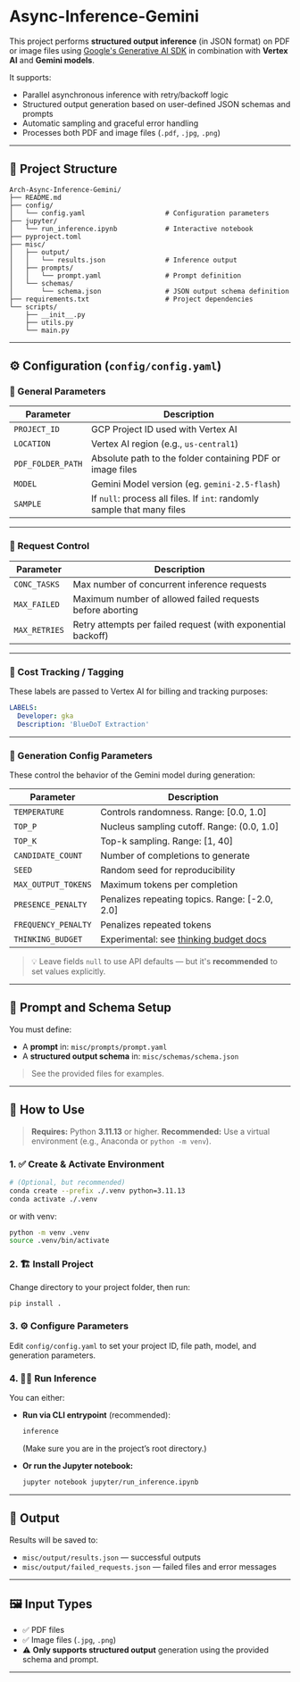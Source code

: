 

# Async-Inference-Gemini

This project performs **structured output inference** (in JSON format) on PDF or image files using [Google's Generative AI SDK](https://googleapis.github.io/python-genai/) in combination with **Vertex AI** and **Gemini models**.

It supports:

* Parallel asynchronous inference with retry/backoff logic
* Structured output generation based on user-defined JSON schemas and prompts
* Automatic sampling and graceful error handling
* Processes both PDF and image files (`.pdf`, `.jpg`, `.png`)

---

## 📁 Project Structure

```
Arch-Async-Inference-Gemini/
├── README.md
├── config/
│   └── config.yaml                    # Configuration parameters
├── jupyter/
│   └── run_inference.ipynb            # Interactive notebook
├── pyproject.toml                    
├── misc/
│   ├── output/
│   │   └── results.json               # Inference output
│   ├── prompts/
│   │   └── prompt.yaml                # Prompt definition
│   └── schemas/
│       └── schema.json                # JSON output schema definition
├── requirements.txt                   # Project dependencies
└── scripts/
    ├── __init__.py
    ├── utils.py
    └── main.py 
```

---

## ⚙️ Configuration (`config/config.yaml`)

### 🔹 General Parameters

| Parameter       | Description |
|----------------|-------------|
| `PROJECT_ID`    | GCP Project ID used with Vertex AI |
| `LOCATION`      | Vertex AI region (e.g., `us-central1`) |
| `PDF_FOLDER_PATH` | Absolute path to the folder containing PDF or image files |
| `MODEL`        | Gemini Model version (eg. `gemini-2.5-flash`) |
| `SAMPLE`        | If `null`: process all files. If `int`: randomly sample that many files |

---

### 🔹 Request Control

| Parameter       | Description |
|----------------|-------------|
| `CONC_TASKS`    | Max number of concurrent inference requests |
| `MAX_FAILED`    | Maximum number of allowed failed requests before aborting |
| `MAX_RETRIES`   | Retry attempts per failed request (with exponential backoff) |

---

### 🔹 Cost Tracking / Tagging

These labels are passed to Vertex AI for billing and tracking purposes:

```yaml
LABELS:
  Developer: gka
  Description: 'BlueDoT Extraction'
````

---

### 🔹 Generation Config Parameters

These control the behavior of the Gemini model during generation:

| Parameter           | Description                                                                              |
| ------------------- | ---------------------------------------------------------------------------------------- |
| `TEMPERATURE`       | Controls randomness. Range: \[0.0, 1.0]                                                  |
| `TOP_P`             | Nucleus sampling cutoff. Range: (0.0, 1.0]                                               |
| `TOP_K`             | Top-k sampling. Range: \[1, 40]                                                          |
| `CANDIDATE_COUNT`   | Number of completions to generate                                                        |
| `SEED`              | Random seed for reproducibility                                                          |
| `MAX_OUTPUT_TOKENS` | Maximum tokens per completion                                                            |
| `PRESENCE_PENALTY`  | Penalizes repeating topics. Range: \[-2.0, 2.0]                                          |
| `FREQUENCY_PENALTY` | Penalizes repeated tokens                                                                |
| `THINKING_BUDGET`   | Experimental: see [thinking budget docs](https://ai.google.dev/gemini-api/docs/thinking) |

> 💡 Leave fields `null` to use API defaults — but it's **recommended** to set values explicitly.


---

## 🧪 Prompt and Schema Setup

You must define:

* A **prompt** in: `misc/prompts/prompt.yaml`
* A **structured output schema** in: `misc/schemas/schema.json`

> See the provided files for examples.

---

## 🚀 How to Use

> **Requires:** Python **3.11.13** or higher.
> **Recommended:** Use a virtual environment (e.g., Anaconda or `python -m venv`).

### 1. ✅ Create & Activate Environment

```bash
# (Optional, but recommended)
conda create --prefix ./.venv python=3.11.13
conda activate ./.venv
```

or with venv:

```bash
python -m venv .venv
source .venv/bin/activate
```

### 2. 🏗️ Install Project 

Change directory to your project folder, then run:

```bash
pip install .
```

### 3. ⚙️ Configure Parameters

Edit `config/config.yaml` to set your project ID, file path, model, and generation parameters.

### 4. 🏃‍♂️ Run Inference

You can either:

* **Run via CLI entrypoint** (recommended):

  ```bash
  inference
  ```

  (Make sure you are in the project’s root directory.)

* **Or run the Jupyter notebook:**

  ```bash
  jupyter notebook jupyter/run_inference.ipynb
  ```

---

## 📝 Output

Results will be saved to:

* `misc/output/results.json` — successful outputs
* `misc/output/failed_requests.json` — failed files and error messages

---

## 🖼️ Input Types

* ✅ PDF files
* ✅ Image files (`.jpg`, `.png`)
* ⚠️ **Only supports structured output** generation using the provided schema and prompt.

---



